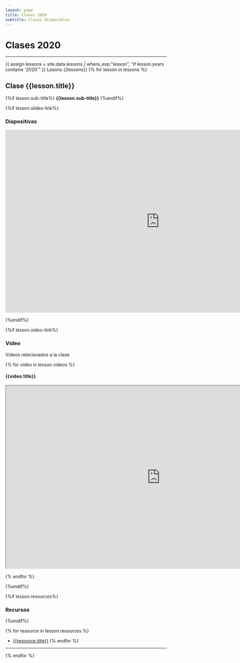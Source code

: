 ```yaml
---
layout: page
title: Clases 2020
subtitle: Clases disponibles
---
```


# Clases 2020
___

{{ assign lessons = site.data.lessons | where_exp:"lesson", "if lesson.years contains '2020'" }}
Lesons {{lessons}}
{% for lesson in lessons %}

## Clase {{lesson.title}}

{%if lesson.sub-title%}
__{{lesson.sub-title}}__
{%endif%}

{%if lesson.slides-link%}

### Diapositivas

<div class="responsive-wrap">
<!-- this is the embed code provided by Google -->
  <iframe src="https://docs.google.com/presentation/d/{{lesson.slides-link}}/embed?start=false&loop=false&delayms=3000" frameborder="0" width="960" height="569" allowfullscreen="true" mozallowfullscreen="true" webkitallowfullscreen="true"></iframe>
<!-- Google embed ends -->
</div>

{%endif%}

{%if lesson.video-link%}

### Video

Videos relacionados a la clase

{% for video in lesson.videos %}


#### {{video.title}}
<div class="responsive-wrap">
<iframe src="https://drive.google.com/file/d/{{video.link}}/preview"
width="960" height="569" allowfullscreen></iframe>
</div>

{% endfor %}

{%endif%}

{%if lesson.resources%}

### Recursos

{%endif%}

{% for resource in lesson.resources %}
- [{{resource.title}}]({{resource.link}})
{% endfor %}

___

{% endfor %}


